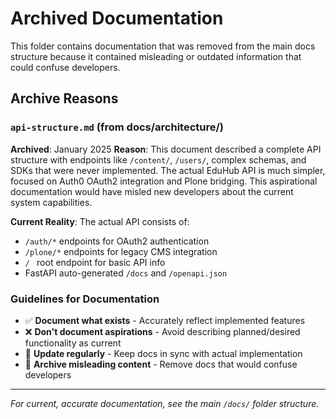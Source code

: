 # Archived Documentation

This folder contains documentation that was removed from the main docs structure because it contained misleading or outdated information that could confuse developers.

## Archive Reasons

### `api-structure.md` (from docs/architecture/)
**Archived**: January 2025
**Reason**: This document described a complete API structure with endpoints like `/content/`, `/users/`, complex schemas, and SDKs that were never implemented. The actual EduHub API is much simpler, focused on Auth0 OAuth2 integration and Plone bridging. This aspirational documentation would have misled new developers about the current system capabilities.

**Current Reality**: The actual API consists of:
- `/auth/*` endpoints for OAuth2 authentication
- `/plone/*` endpoints for legacy CMS integration
- `/ ` root endpoint for basic API info
- FastAPI auto-generated `/docs` and `/openapi.json`

### Guidelines for Documentation

- ✅ **Document what exists** - Accurately reflect implemented features
- ❌ **Don't document aspirations** - Avoid describing planned/desired functionality as current
- 🔄 **Update regularly** - Keep docs in sync with actual implementation
- 📝 **Archive misleading content** - Remove docs that would confuse developers

---

*For current, accurate documentation, see the main `/docs/` folder structure.*
